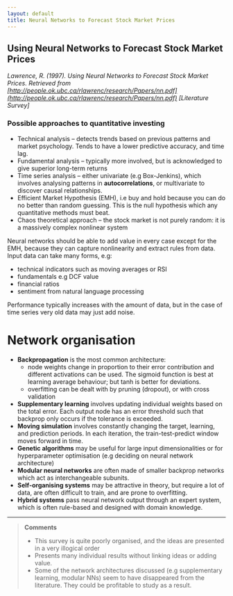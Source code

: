 ```yaml
---
layout: default
title: Neural Networks to Forecast Stock Market Prices
---
```


## Using Neural Networks to Forecast Stock Market Prices

*Lawrence, R. (1997). Using Neural Networks to Forecast Stock Market Prices. Retrieved from [http://people.ok.ubc.ca/rlawrenc/research/Papers/nn.pdf](http://people.ok.ubc.ca/rlawrenc/research/Papers/nn.pdf) [Literature Survey]*

### Possible approaches to quantitative investing

- Technical analysis – detects trends based on previous patterns and market psychology. Tends to have a lower predictive accuracy, and time lag.
- Fundamental analysis – typically more involved, but is acknowledged to give superior long-term returns
- Time series analysis – either univariate (e.g Box-Jenkins), which involves analysing patterns in **autocorrelations**, or multivariate to discover causal relationships.
- Efficient Market Hypothesis (EMH), i.e buy and hold because you can do no better than random guessing. This is the null hypothesis which any quantitative methods must beat.
- Chaos theoretical approach – the stock market is not purely random: it is a massively complex nonlinear system

Neural networks should be able to add value in every case except for the EMH, because they can capture nonlinearity and extract rules from data. Input data can take many forms, e.g:

- technical indicators such as moving averages or RSI
- fundamentals e.g DCF value
- financial ratios
- sentiment from natural language processing

Performance typically increases with the amount of data, but in the case of time series very old data may just add noise.

# Network organisation

- **Backpropagation** is the most common architecture: 
    - node weights change in proportion to their error contribution and different activations can be used. The sigmoid function is best at learning average behaviour; but tanh is better for deviations. 
    - overfitting can be dealt with by pruning (dropout), or with cross validation
- **Supplementary learning** involves updating individual weights based on the total error. Each output node has an error threshold such that backprop only occurs if the tolerance is exceeded.
- **Moving simulation** involves constantly changing the target, learning, and prediction periods. In each iteration, the train-test-predict window moves forward in time.
- **Genetic algorithms** may be useful for large input dimensionalities or for hyperparameter optimisation (e.g deciding on neural network architecture)
- **Modular neural networks** are often made of smaller backprop networks which act as interchangeable subunits. 
- **Self-organising systems** may be attractive in theory, but require a lot of data, are often difficult to train, and are prone to overfitting.
- **Hybrid systems** pass neural network output through an expert system, which is often rule-based and designed with domain knowledge. 

---

> **Comments**
> 
> - This survey is quite poorly organised, and the ideas are presented in a very illogical order
> - Presents many individual results without linking ideas or adding value.
> - Some of the network architectures discussed (e.g supplementary learning, modular NNs) seem to have disappeared from the literature. They could be profitable to study as a result. 
